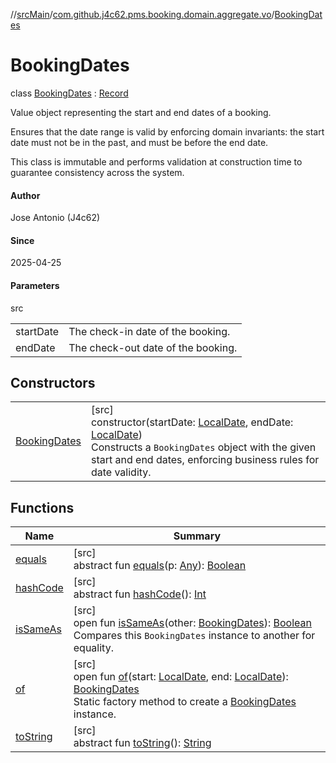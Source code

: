 //[srcMain](../../../index.md)/[com.github.j4c62.pms.booking.domain.aggregate.vo](../index.md)/[BookingDates](index.md)

# BookingDates

class [BookingDates](index.md) : [Record](https://docs.oracle.com/javase/8/docs/api/java/lang/Record.html)

Value object representing the start and end dates of a booking.

Ensures that the date range is valid by enforcing domain invariants: the start date must not be in the past, and must be
before the end date.

This class is immutable and performs validation at construction time to guarantee consistency across the system.

#### Author

Jose Antonio (J4c62)

#### Since

2025-04-25

#### Parameters

src

|           |                                    |
|-----------|------------------------------------|
| startDate | The check-in date of the booking.  |
| endDate   | The check-out date of the booking. |

## Constructors

|                                   |                                                                                                                                                                                                                                                                                                                                  |
|-----------------------------------|----------------------------------------------------------------------------------------------------------------------------------------------------------------------------------------------------------------------------------------------------------------------------------------------------------------------------------|
| [BookingDates](-booking-dates.md) | [src]<br>constructor(startDate: [LocalDate](https://docs.oracle.com/javase/8/docs/api/java/time/LocalDate.html), endDate: [LocalDate](https://docs.oracle.com/javase/8/docs/api/java/time/LocalDate.html))<br>Constructs a `BookingDates` object with the given start and end dates, enforcing business rules for date validity. |

## Functions

| Name                                                                                                                            | Summary                                                                                                                                                                                                                                                                                                                   |
|---------------------------------------------------------------------------------------------------------------------------------|---------------------------------------------------------------------------------------------------------------------------------------------------------------------------------------------------------------------------------------------------------------------------------------------------------------------------|
| [equals](../../com.github.j4c62.pms.booking.domain.aggregate/-booking-aggregate/index.md#-1797860926%2FFunctions%2F-748457715)  | [src]<br>abstract fun [equals](../../com.github.j4c62.pms.booking.domain.aggregate/-booking-aggregate/index.md#-1797860926%2FFunctions%2F-748457715)(p: [Any](https://kotlinlang.org/api/core/kotlin-stdlib/kotlin/-any/index.html)): [Boolean](https://kotlinlang.org/api/core/kotlin-stdlib/kotlin/-boolean/index.html) |
| [hashCode](../../com.github.j4c62.pms.booking.domain.aggregate/-booking-aggregate/index.md#1761002009%2FFunctions%2F-748457715) | [src]<br>abstract fun [hashCode](../../com.github.j4c62.pms.booking.domain.aggregate/-booking-aggregate/index.md#1761002009%2FFunctions%2F-748457715)(): [Int](https://kotlinlang.org/api/core/kotlin-stdlib/kotlin/-int/index.html)                                                                                      |
| [isSameAs](is-same-as.md)                                                                                                       | [src]<br>open fun [isSameAs](is-same-as.md)(other: [BookingDates](index.md)): [Boolean](https://kotlinlang.org/api/core/kotlin-stdlib/kotlin/-boolean/index.html)<br>Compares this `BookingDates` instance to another for equality.                                                                                       |
| [of](of.md)                                                                                                                     | [src]<br>open fun [of](of.md)(start: [LocalDate](https://docs.oracle.com/javase/8/docs/api/java/time/LocalDate.html), end: [LocalDate](https://docs.oracle.com/javase/8/docs/api/java/time/LocalDate.html)): [BookingDates](index.md)<br>Static factory method to create a [BookingDates](index.md) instance.             |
| [toString](../../com.github.j4c62.pms.booking.domain.aggregate/-booking-aggregate/index.md#1582835944%2FFunctions%2F-748457715) | [src]<br>abstract fun [toString](../../com.github.j4c62.pms.booking.domain.aggregate/-booking-aggregate/index.md#1582835944%2FFunctions%2F-748457715)(): [String](https://docs.oracle.com/javase/8/docs/api/java/lang/String.html)                                                                                        |